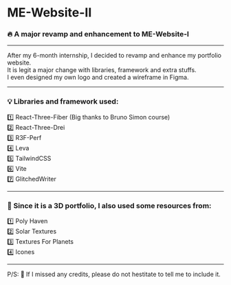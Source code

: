 # ME-Website-II
### 🔥 A major revamp and enhancement to ME-Website-I

<hr/>

After my 6-month internship, I decided to revamp and enhance my portfolio website. 
<br/>
It is legit a major change with libraries, framework and extra stuffs. 
<br/>
I even designed my own logo and created a wireframe in Figma. 
<br/>

<hr/>

### 💡 Libraries and framework used: 
1️⃣ React-Three-Fiber (Big thanks to Bruno Simon course) <br/>
2️⃣ React-Three-Drei <br/>
3️⃣ R3F-Perf <br/>
4️⃣ Leva <br/>
5️⃣ TailwindCSS <br/>
6️⃣ Vite <br/>
7️⃣ GlitchedWriter <br/>

<hr/>

### 👻 Since it is a 3D portfolio, I also used some resources from:
1️⃣ Poly Haven <br/>
2️⃣ Solar Textures <br/>
3️⃣ Textures For Planets <br/>
4️⃣ Icones <br/>

<hr/>

P/S: 🤡 If I missed any credits, please do not hestitate to tell me to include it.